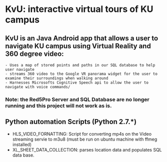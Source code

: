 # KvU: interactive virtual tours of KU campus
## KvU is an Java Android app that allows a user to navigate KU campus using Virtual Reality and 360 degree video:
    - Uses a map of stored points and paths in our SQL database to help user navigate
    - streams 360 video to the Google VR panorama widget for the user to examine their surroundings when walking around
    - Harnesses Microsofts Cognitive Speech api to allow the user to navigate with voice commands/

### Note: the Red5Pro Server and SQL Database are no longer running and this project will not work as is.
## Python automation Scripts (Python 2.7.*)
- HLS_VIDEO_FORNATTING: Script for converting mp4s on the Video streaming servie to m3u8 (must be run on ubuntu machine with ffmeg installed)
- XL_SHEET_DATA_COLLECTION: parses location data and populates SQL data base. 

